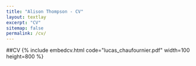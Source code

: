 ```yaml
---
title: "Alison Thompson - CV"
layout: textlay
excerpt: "CV"
sitemap: false
permalink: /cv/
---
```


##CV
{% include embedcv.html code="lucas_chaufournier.pdf" width=100 height=800 %}

